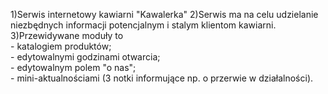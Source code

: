 1)Serwis internetowy kawiarni "Kawalerka"
2)Serwis ma na celu udzielanie niezbędnych informacji potencjalnym i stalym klientom kawiarni.
3)Przewidywane moduły to
<br>- katalogiem produktów;
<br>- edytowalnymi godzinami otwarcia;
<br>- edytowalnym polem "o nas";
<br>- mini-aktualnościami (3 notki informujące np. o przerwie w działalności).